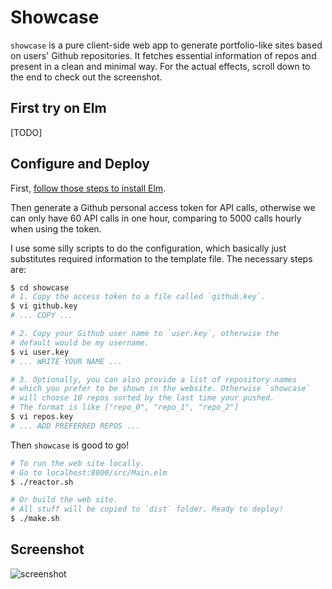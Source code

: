 # Showcase

`showcase` is a pure client-side web app to generate portfolio-like sites
based on users' Github repositories. It fetches essential information of repos and present in a clean and minimal way. For the actual effects, scroll down to the end to check out the screenshot.

## First try on Elm

[TODO]

## Configure and Deploy

First, [follow those steps to install Elm](http://elm-lang.org/install).

Then generate a Github personal access token for API calls, otherwise we can only have 60 API calls in one hour, comparing to 5000 calls hourly when using the token.

I use some silly scripts to do the configuration, which basically just substitutes required information to the template file. The necessary steps are:

```bash
$ cd showcase
# 1. Copy the access token to a file called `github.key`.
$ vi github.key
# ... COPY ...

# 2. Copy your Github user name to `user.key`, otherwise the 
# default would be my username. 
$ vi user.key
# ... WRITE YOUR NAME ...

# 3. Optionally, you can also provide a list of repository names
# which you prefer to be shown in the website. Otherwise `showcase`
# will choose 10 repos sorted by the last time your pushed.
# The format is like ["repo_0", "repo_1", "repo_2"]
$ vi repos.key
# ... ADD PREFERRED REPOS ...
```

Then `showcase` is good to go!

```bash
# To run the web site locally.
# Go to localhost:8000/src/Main.elm
$ ./reactor.sh

# Or build the web site. 
# All stuff will be copied to `dist` folder. Ready to deploy!
$ ./make.sh
```

## Screenshot

![screenshot](http://i.imgur.com/NdISIz6.png)
